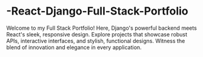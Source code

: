 # -React-Django-Full-Stack-Portfolio
Welcome to my Full Stack Portfolio! Here, Django's powerful backend meets React's sleek, responsive design. Explore projects that showcase robust APIs, interactive interfaces, and stylish, functional designs. Witness the blend of innovation and elegance in every application.
